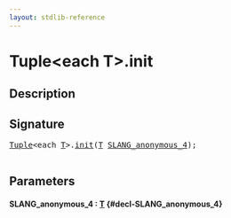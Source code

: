 ```yaml
---
layout: stdlib-reference
---
```


# Tuple\<each T\>\.init

## Description





## Signature 

<pre>
<a href="/stdlib-reference/types/Tuple/index" class="code_type">Tuple</a>&lt;<span class="code_keyword">each</span> <a href="/stdlib-reference/types/Tuple/index#typeparam-T" class="code_type">T</a>&gt;.<a href="/stdlib-reference/types/Tuple/init">init</a>(<a href="/stdlib-reference/types/Tuple/index#typeparam-T" class="code_type">T</a> <a href="/stdlib-reference/types/Tuple/init#decl-SLANG_anonymous_4" class="code_param">SLANG_anonymous_4</a>);

</pre>

## Parameters

#### SLANG\_anonymous\_4  : [T](/stdlib-reference/types/Tuple/index#typeparam-T) {#decl-SLANG_anonymous_4}

